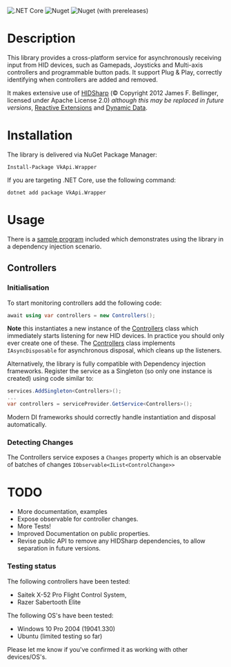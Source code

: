 ![.NET Core](https://github.com/DevDecoder/HIDControllers/workflows/.NET%20Core/badge.svg)
![Nuget](https://img.shields.io/nuget/v/HIDControllers)
![Nuget (with prereleases)](https://img.shields.io/nuget/vpre/HIDControllers)

# Description
This library provides a cross-platform service for asynchronously receiving input from HID devices, such as Gamepads, Joysticks and Multi-axis controllers and programmable button pads.  It support Plug & Play, correctly identifying when controllers are added and removed.

It makes extensive use of [HIDSharp](https://www.zer7.com/software/hidsharp) (© Copyright 2012 James F. Bellinger, licensed under Apache License 2.0) _although this may be replaced in future versions_, [Reactive Extensions](https://github.com/dotnet/reactive) and [Dynamic Data](https://github.com/reactiveui/DynamicData).

# Installation
The library is delivered via NuGet Package Manager:

```
Install-Package VkApi.Wrapper
```

If you are targeting .NET Core, use the following command:

```
dotnet add package VkApi.Wrapper
```

# Usage

There is a [sample program](HidControllers.Sample) included which demonstrates using the library in a dependency injection scenario.

## Controllers

### Initialisation
To start monitoring controllers add the following code:

```csharp
await using var controllers = new Controllers();
```

**Note** this instantiates a new instance of the [Controllers](HIDControllers\Controllers.cs) class which immediately starts listening for new HID devices.  In practice you should only ever create one of these.  The [Controllers](HIDControllers\Controllers.cs) class implements `IAsyncDisposable` for asynchronous disposal, which cleans up the listeners.

Alternatively, the library is fully compatible with Dependency injection frameworks.  Register the service as a Singleton (so only one instance is created) using code similar to:
```csharp
services.AddSingleton<Controllers>();
...
var controllers = serviceProvider.GetService<Controllers>();
```

Modern DI frameworks should correctly handle instantiation and disposal automatically.

### Detecting Changes
The Controllers service exposes a `Changes` property which is an observable of batches of changes `IObservable<IList<ControlChange>>`

# TODO

* More documentation, examples
* Expose observable for controller changes.
* More Tests!
* Improved Documentation on public properties.
* Revise public API to remove any HIDSharp dependencies, to allow separation in future versions.

### Testing status

The following controllers have been tested:
* Saitek X-52 Pro Flight Control System,
* Razer Sabertooth Elite

The following OS's have been tested:
* Windows 10 Pro 2004 (19041.330)
* Ubuntu (limited testing so far)

Please let me know if you've confirmed it as working with other devices/OS's.
